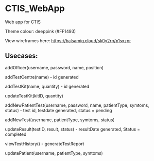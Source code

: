 # CTIS_WebApp
Web app for CTIS

Theme colour: deeppink  (#FF1493)

View wireframes here: https://balsamiq.cloud/sk0y2rn/p1sxzpr

## Usecases: 

addOfficer(username, password, name, position)

addTestCentre(name) - id generated 

addTestKit(name, quantity)  - id generated 

updateTestKit(kitID, quantity) 

addNewPatientTest(username, password, name, patientType, symtoms, status) - test id, testdate generated, status = pending
	
addNewTest(username, patientType, symtoms, status) 

updateResult(testID, result, status) - resultDate generated, Status = completed

viewTestHistory() - generateTestReport

updatePatient(username, patientType, symtoms) 


